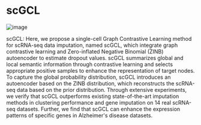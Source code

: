 # scGCL

![image](https://github.com/zehaoxiong123/scGCL/blob/main/scGCL.png)

scGCL: Here, we propose a single-cell Graph Contrastive Learning method for scRNA-seq data imputation, named scGCL, which integrate graph contrastive learning and Zero-inflated Negative Binomial (ZINB) autoencoder to estimate dropout values. scGCL summarizes global and local semantic information through contrastive learning and selects appropriate positive samples to enhance the representation of target nodes. To capture the global probability distribution, scGCL introduces an autoencoder based on the ZINB distribution, which reconstructs the scRNA-seq data based on the prior distribution. Through extensive experiments, we verify that scGCL outperforms existing state-of-the-art imputation methods in clustering performance and gene imputation on 14 real scRNA-seq datasets. Further, we find that scGCL can enhance the expression patterns of specific genes in Alzheimer's disease datasets.
